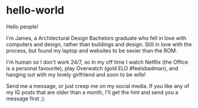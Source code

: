 # hello-world

Hello people!

I'm James, a Architectural Design Bachelors graduate who fell in love with computers and design, rather than buildings and design. Still in love with the process, but found my laptop and websites to be sexier than the ROM.

I'm human so I don't work 24/7, so in my off time I watch Netflix (the Office is a personal favourite), play Overwatch (gold ELO #feelsbadman), and hanging out with my lovely girlfriend and soon to be wife!

Send me a message, or just creep me on my social media. If you like any of my IG posts that are older than a month, I'll get the hint and send you a message first ;). 
